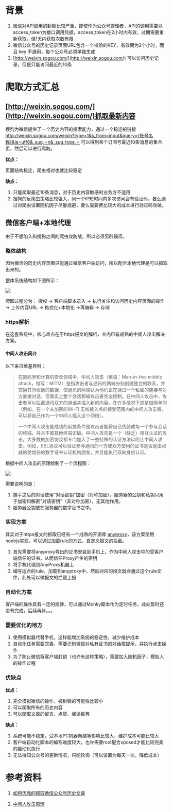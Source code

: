 # 背景

1. 微信对API调用的封锁比较严重，即使作为公众号管理者，API的调用需要以access_token为接口调用凭据，access_token在2小时内有效，过期需要重新获取，但1天内获取次数有限
2. 微信公众号的历史记录页面URL包含一个校验的KEY，有效期为2个小时，而且 key 不通用，每个公众号必须单独生成
3. [http://weixin.sogou.com/](http://weixin.sogou.com/) 可以访问历史记录，但是只能访问最近的10条

# 爬取方式汇总

## [http://weixin.sogou.com/](http://weixin.sogou.com/)抓取最新内容

搜狗为微信提供了一个历史内容的搜索能力，通过一个稳定的链接 http://weixin.sogou.com/weixin?type=1&s_from=input&query={账号名称}&ie=utf8&_sug_=n&_sug_type_= 可以得到某个订阅号最近10条消息的集合页，然后可以进行爬取。

**优点：**

页面结构稳定，爬虫相对也就比较稳定

**缺点：**

1. 只能爬取最近10条消息，对于历史内容敏感的业务方不适用
2. 搜狗的反爬虫策略比较强大，同一个IP短时间内多次访问会有验证码，要么通过对爬虫设置随机因子尽量规避，要么需要费比较大的成本进行验证码攻破。

## 微信客户端+本地代理

由于不想陷入和搜狗之间的爬虫攻防战，所以必须另辟蹊径。

### 整体结构
因为微信的历史内容页面只能通过微信客户端访问，所以配合本地代理是可以抓取出来的。

整体系统结构如下图所示：

![](http://ossgw.alicdn.com/biu/1500258895263-RIpzPP5UuWOa2wnn.png)

爬取过程分为：
授权 -> 客户端脚本录入 -> 执行关注和访问历史内容页面的操作 -> 上传内容URL -> 格式化+本地化 ->再编辑 -> 存储

### https解析

在这套系统中，核心难点在于https报文的解析，业内已有成熟的中间人攻击解决方案。

#### 中间人攻击简介
以下来自维基百科：
> 在密码学和计算机安全领域中，中间人攻击（英语：Man-in-the-middle attack，缩写：MITM）是指攻击者与通讯的两端分别创建独立的联系，并交换其所收到的数据，使通讯的两端认为他们正在通过一个私密的连接与对方直接对话，但事实上整个会话都被攻击者完全控制。在中间人攻击中，攻击者可以拦截通讯双方的通话并插入新的内容。在许多情况下这是很简单的（例如，在一个未加密的Wi-Fi 无线接入点的接受范围内的中间人攻击者，可以将自己作为一个中间人插入这个网络）。

> 一个中间人攻击能成功的前提条件是攻击者能将自己伪装成每一个参与会话的终端，并且不被其他终端识破。中间人攻击是一个（缺乏）相互认证的攻击。大多数的加密协议都专门加入了一些特殊的认证方法以阻止中间人攻击。例如，SSL协议可以验证参与通讯的一方或双方使用的证书是否是由权威的受信任的数字证书认证机构颁发，并且能执行双向身份认证。


根据中间人攻击的原理绘制了一个流程图：

![](http://ossgw.alicdn.com/biu/1500616274794-Ta5CcKEwO1fCBfzN.png)

需要说明的是：

1. 握手之后的对话使用"对话密钥"加密（对称加密），服务器的公钥和私钥只用于加密和解密"对话密钥"（非对称加密），无其他作用。
2. 服务器公钥放在服务器的数字证书之中。

### 实现方案

其实对于https报文的抓取已经有一个成熟的开源库 [anyproxy](https://github.com/alibaba/anyproxy)，该方案使用nodejs实现，可以通过加载rule的方式，自定义报文的拦截。

1. 首先需要将anyproxy导出的证书安装到手机上，作为中间人攻击中的受客户端信任的证书，从而信任Proxy产生的密钥
2. 将手机代理到AnyProxy机器上
3. 编写适合的rule，加载到anyproxy中，然后对应的报文就会通过这个rule文件，此处可以做报文的拦截上报

### 自动化方案

客户端的操作具有一定的规律，可以通过Monky脚本作为定时任务，此处暂时还没有完成，后续再补。。。

### 需要优化的地方

1. 使用模拟器代替手机，这样能增加系统的稳定性，减少维护成本
2. 自动化任务需要完善，需要识别微信对私有证书的对话框提示，并执行点击操作
3. 为了防止微信将客户端封锁（也许有这种策略），需要加入随机因子，模拟人的操作过程


### 优缺点

**优点：**

1. 完全模拟微信的操作，被封锁的可能性比较小
2. 可以爬取所有的历史内容
3. 可以爬取文章的留言、点赞、阅读数等

**缺点：**

1. 系统可能不稳定，受本地PC机器网络等影响比较大，维护成本可能比较大
2. 客户端自动化脚本的编写难度较大，也许需要root配合xposed才能比较完美的自动化执行
3. 无法得知公众号的更新情况，只能轮询（可以设置为每天一次，降低成本）

# 参考资料

1. [如何优雅的抓取微信公众号历史文章](https://laravel-china.org/articles/4269/how-to-grab-the-elegant-wechat-public-history)

2. [中间人攻击原理](https://zh.wikipedia.org/wiki/%E4%B8%AD%E9%97%B4%E4%BA%BA%E6%94%BB%E5%87%BB)

